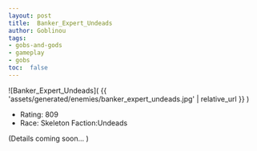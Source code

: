 ```yaml
---
layout: post
title:  Banker_Expert_Undeads
author: Goblinou
tags:
- gobs-and-gods
- gameplay
- gobs
toc:  false
---
```


![Banker_Expert_Undeads]( {{ 'assets/generated/enemies/banker_expert_undeads.jpg' | relative_url }} )
- Rating: 809
- Race: Skeleton  Faction:Undeads

(Details coming soon... )